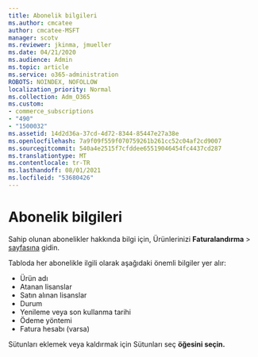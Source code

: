 ```yaml
---
title: Abonelik bilgileri
ms.author: cmcatee
author: cmcatee-MSFT
manager: scotv
ms.reviewer: jkinma, jmueller
ms.date: 04/21/2020
ms.audience: Admin
ms.topic: article
ms.service: o365-administration
ROBOTS: NOINDEX, NOFOLLOW
localization_priority: Normal
ms.collection: Adm_O365
ms.custom:
- commerce_subscriptions
- "490"
- "1500032"
ms.assetid: 14d2d36a-37cd-4d72-8344-85447e27a38e
ms.openlocfilehash: 7a9f09f559f070759261b261cc52c04af2cd9007
ms.sourcegitcommit: 540a4e2515f7cfddee65519046454fc4437cd287
ms.translationtype: MT
ms.contentlocale: tr-TR
ms.lasthandoff: 08/01/2021
ms.locfileid: "53680426"
---
```

# <a name="subscription-information"></a>Abonelik bilgileri

Sahip olunan abonelikler hakkında bilgi için, Ürünlerinizi **Faturalandırma** \> [sayfasına](https://go.microsoft.com/fwlink/p/?linkid=842054) gidin.
  
Tabloda her abonelikle ilgili olarak aşağıdaki önemli bilgiler yer alır:
  
- Ürün adı
- Atanan lisanslar
- Satın alınan lisanslar
- Durum
- Yenileme veya son kullanma tarihi
- Ödeme yöntemi
- Fatura hesabı (varsa)
 
Sütunları eklemek veya kaldırmak için Sütunları seç **öğesini seçin.**